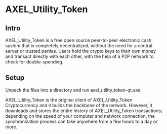 AXEL_Utility_Token
=====================

Intro
-----
AXEL_Utility_Token is a free open source peer-to-peer electronic cash system that is
completely decentralized, without the need for a central server or trusted
parties.  Users hold the crypto keys to their own money and transact directly
with each other, with the help of a P2P network to check for double-spending.


Setup
-----
Unpack the files into a directory and run axel_utility_token-qt.exe.

AXEL_Utility_Token is the original client of AXEL_Utility_Token Cryptocurrency and it builds the backbone of the network.
However, it downloads and stores the entire history of AXEL_Utility_Token transactions;
depending on the speed of your computer and network connection, the synchronization
process can take anywhere from a few hours to a day or more.

